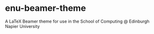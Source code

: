 # enu-beamer-theme
A LaTeX Beamer theme for use in the School of Computing @ Edinburgh Napier University
